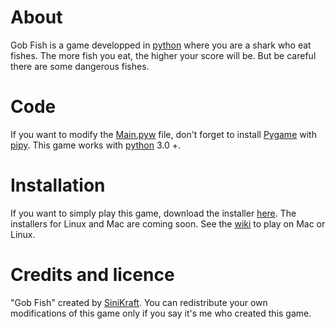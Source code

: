 # About
Gob Fish is a game developped in [python](https://www.python.org/downloads/) where you are a shark who eat fishes.
The more fish you eat, the higher your score will be.
But be careful there are some dangerous fishes.
# Code
If you want to modify the [Main.pyw](https://github.com/SiniKraft/Gob-Fish/blob/main/Main.pyw) file, don't forget to install [Pygame](https://www.pygame.org/) with [pipy](https://pypi.org/).
This game works with [python](https://www.python.org/downloads/) 3.0 +.
# Installation
If you want to simply play this game, download the installer [here](https://github.com/SiniKraft/Gob-Fish/releases/download/1.2/GobFish_SETUP.exe).
The installers for Linux and Mac are coming soon. See the [wiki](https://github.com/SiniKraft/Gob-Fish/wiki/Gob-Fish-wiki) to play on Mac or Linux.
# Credits and licence
"Gob Fish" created by [SiniKraft](https://github.com/SiniKraft).
You can redistribute your own modifications of this game only if you say it's me who created this game.
